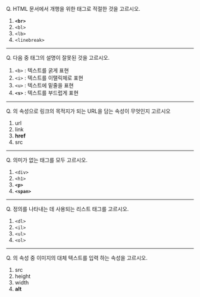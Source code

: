 Q. HTML 문서에서 개행을 위한 태그로 적절한 것을 고르시오.

1. **```<br>```**
2. ```<bl>```
3. ```<lb>```
4. ```<linebreak>```

---

Q. 다음 중 태그의 설명이 잘못된 것을 고르시오.

1. ```<b>``` : 텍스트를 굵게 표현
2. ```<i>``` : 텍스트를 이탤릭체로 표현
3. ```<u>``` : 텍스트에 밑줄을 표현
4. **```<s>```** : 텍스트를 부드럽게 표현

---

Q. <a>의 속성으로 링크의 목적지가 되는 URL을 담는 속성이 무엇인지 고르시오

1. url
2. link
3. **href**
4. src

---

Q. 의미가 없는 태그를 모두 고르시오.

1. ```<div>```
2. ```<h1>```
3. **```<p>```**
4. **```<span>```**

---

Q. 정의를 나타내는 데 사용되는 리스트 태그를 고르시오.

1. ```<dl>```
2. ```<il>```
3. ```<ul>```
4. ```<ol>```

---

Q. <img>의 속성 중 이미지의 대체 텍스트를 입력 하는 속성을 고르시오.

1. src
2. height
3. width
4. **alt**